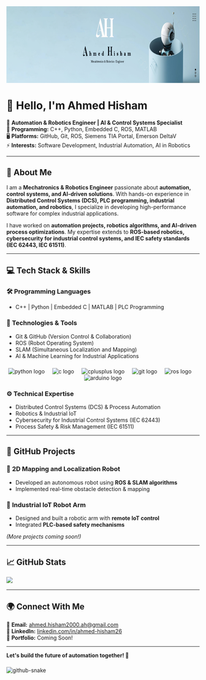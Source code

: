 <div align="center">
 <img height="200" src="LinkedIn Cover 2.png"  /> 
</div>

###
# 👋 Hello, I'm Ahmed Hisham

🚀 **Automation & Robotics Engineer | AI & Control Systems Specialist**  
🔧 **Programming:** C++, Python, Embedded C, ROS, MATLAB  
🖥️ **Platforms:** GitHub, Git, ROS, Siemens TIA Portal, Emerson DeltaV  
⚡ **Interests:** Software Development, Industrial Automation, AI in Robotics  

---

## 🔹 About Me
I am a **Mechatronics & Robotics Engineer** passionate about **automation, control systems, and AI-driven solutions**. With hands-on experience in **Distributed Control Systems (DCS), PLC programming, industrial automation, and robotics**, I specialize in developing high-performance software for complex industrial applications. 

I have worked on **automation projects, robotics algorithms, and AI-driven process optimizations**. My expertise extends to **ROS-based robotics, cybersecurity for industrial control systems, and IEC safety standards (IEC 62443, IEC 61511)**.

---

## 💻 Tech Stack & Skills

### **🛠 Programming Languages**
- C++ | Python | Embedded C | MATLAB | PLC Programming

### **📌 Technologies & Tools**
- Git & GitHub (Version Control & Collaboration)
- ROS (Robot Operating System)
- SLAM (Simultaneous Localization and Mapping)
- AI & Machine Learning for Industrial Applications

###
<div align="center">
  <img src="https://cdn.jsdelivr.net/gh/devicons/devicon/icons/python/python-original.svg" height="30" alt="python logo"  />
  <img width="12" />
  <img src="https://cdn.jsdelivr.net/gh/devicons/devicon/icons/c/c-original.svg" height="30" alt="c logo"  />
  <img width="12" />
  <img src="https://cdn.jsdelivr.net/gh/devicons/devicon/icons/cplusplus/cplusplus-original.svg" height="30" alt="cplusplus logo"  />
  <img width="12" />
  <img src="https://cdn.jsdelivr.net/gh/devicons/devicon/icons/git/git-original.svg" height="30" alt="git logo"  />
  <img width="12" />
  <img src="https://cdn.simpleicons.org/ros/22314E" height="30" alt="ros logo"  />
  <img width="12" />
  <img src="https://cdn.jsdelivr.net/gh/devicons/devicon/icons/arduino/arduino-original.svg" height="30" alt="arduino logo"  />
</div>

###

### **⚙️ Technical Expertise**
- Distributed Control Systems (DCS) & Process Automation
- Robotics & Industrial IoT
- Cybersecurity for Industrial Control Systems (IEC 62443)
- Process Safety & Risk Management (IEC 61511)

---

## 📂 GitHub Projects

### 🔹 **2D Mapping and Localization Robot**
- Developed an autonomous robot using **ROS & SLAM algorithms**
- Implemented real-time obstacle detection & mapping

### 🔹 **Industrial IoT Robot Arm**
- Designed and built a robotic arm with **remote IoT control**
- Integrated **PLC-based safety mechanisms**

*(More projects coming soon!)*

---

## 📈 GitHub Stats
![](https://github-readme-stats.vercel.app/api/top-langs/?username=Ah2022&theme=dark&hide_border=false&include_all_commits=true&count_private=false&layout=compact)

<div align="center">
</div>

---

## 🌍 Connect With Me
📧 **Email:** ahmed.hisham2000.ah@gmail.com  
🔗 **LinkedIn:** [linkedin.com/in/ahmed-hisham26](https://linkedin.com/in/ahmed-hisham26)  
💼 **Portfolio:** Coming Soon!

---

**Let's build the future of automation together! 🚀**

###
<picture>
  <source media="(prefers-color-scheme: dark)" srcset="https://raw.githubusercontent.com/tobiasmeyhoefer/tobiasmeyhoefer/output/github-snake-dark.svg" />
  <source media="(prefers-color-scheme: light)" srcset="https://raw.githubusercontent.com/tobiasmeyhoefer/tobiasmeyhoefer/output/github-snake.svg" />
  <img alt="github-snake" src="https://raw.githubusercontent.com/tobiasmeyhoefer/tobiasmeyhoefer/output/github-snake.svg" />
</picture>

